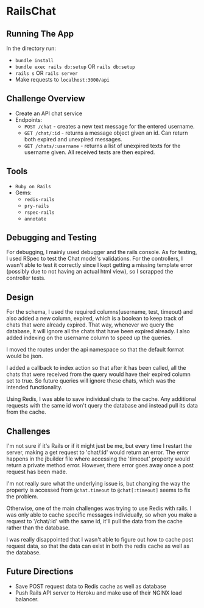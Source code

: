 # RailsChat

## Running The App
In the directory run:

* `bundle install`
* `bundle exec rails db:setup` OR `rails db:setup`
* `rails s` OR `rails server`
* Make requests to `localhost:3000/api`

## Challenge Overview
* Create an API chat service
* Endpoints:
  * `POST /chat` - creates a new text message for the entered username.
  * `GET /chat/:id` - returns a message object given an id. Can return both expired and unexpired messages.
  * `GET /chats/:username` - returns a list of unexpired texts for the username given. All received texts are then expired.

## Tools
* `Ruby on Rails`
* Gems:
  * `redis-rails`
  * `pry-rails`
  * `rspec-rails`
  * `annotate`

## Debugging and Testing
For debugging, I mainly used debugger and the rails console. As for testing, I used RSpec to test the Chat model's validations. For the controllers, I wasn't able to test it correctly since I kept getting a missing template error (possibly due to not having an actual html view), so I scrapped the controller tests.

## Design
For the schema, I used the required columns(username, test, timeout) and also added a new column, expired, which is a boolean to keep track of chats that were already expired. That way, whenever we query the database, it will ignore all the chats that have been expired already. I also added indexing on the username column to speed up the queries.

I moved the routes under the api namespace so that the default format would be json.

I added a callback to index action so that after it has been called, all the chats that were received from the query would have their expired column set to true. So future queries will ignore these chats, which was the intended functionality.

Using Redis, I was able to save individual chats to the cache. Any additional requests with the same id won't query the database and instead pull its data from the cache.

## Challenges
I'm not sure if it's Rails or if it might just be me, but every time I restart the server, making a get request to 'chat/:id' would return an error. The error happens in the jbuilder file where accessing the 'timeout' property would return a private method error. However, there error goes away once a post request has been made.

I'm not really sure what the underlying issue is, but changing the way the property is accessed from `@chat.timeout` to `@chat[:timeout]` seems to fix the problem.

Otherwise, one of the main challenges was trying to use Redis with rails. I was only able to cache specific messages individually, so when you make a request to '/chat/:id' with the same id, it'll pull the data from the cache rather than the database.

I was really disappointed that I wasn't able to figure out how to cache post request data, so that the data can exist in both the redis cache as well as the database.

## Future Directions
* Save POST request data to Redis cache as well as database
* Push Rails API server to Heroku and make use of their NGINX load balancer.
